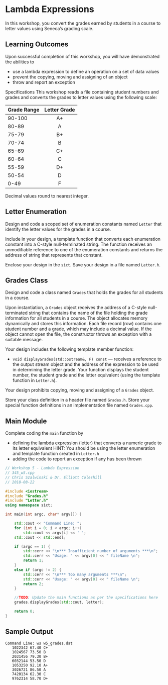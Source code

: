 # Lambda Expressions
In this workshop, you convert the grades earned by students in a course to letter values using Seneca’s grading scale.

## Learning Outcomes
Upon successful completion of this workshop, you will have demonstrated the abilities to
- use a lambda expression to define an operation on a set of data values
- prevent the copying, moving and assigning of an object
- throw and report an exception

Specifications
This workshop reads a file containing student numbers and grades and converts the grades to letter values using the following scale:

| Grade Range | Letter Grade |
| ------------|:------------:|
| 90-100      |	A+           |
| 80-89	      | A            |
| 75-79	      | B+           |
| 70-74	      | B            |
| 65-69	      | C+           |
| 60-64	      | C            |
| 55-59	      | D+           |
| 50-54	      | D            |
| 0-49	      | F            |

Decimal values round to nearest integer.

## Letter Enumeration
Design and code a scoped set of enumeration constants named `Letter` that identify the letter values for the grades in a course.

Include in your design, a template function that converts each enumeration constant into a C-style null-terminated string. The function receives an unmodifiable reference to one of the enumeration constants and returns the address of string that represents that constant.

Enclose your design in the `sict`. Save your design in a file named `Letter.h`.

## Grades Class
Design and code a class named `Grades` that holds the grades for all students in a course.

Upon instantiation, a `Grades` object receives the address of a C-style null-terminated string that contains the name of the file holding the grade information for all students in a course. The object allocates memory dynamically and stores this information. Each file record (row) contains one student number and a grade, which may include a decimal value. If the object cannot open the file, the constructor throws an exception with a suitable message.

Your design includes the following template member function:
- `void displayGrades(std::ostream&, F) const` — receives a reference to the output stream object and the address of the expression to be used in determining the letter grade. Your function displays the student number, the student grade and the letter equivalent (using the template function in `Letter.h`).

Your design prohibits copying, moving and assigning of a `Grades` object.

Store your class definition in a header file named `Grades.h`. Store your special function definitions in an implementation file named `Grades.cpp`.

## Main Module
Complete coding the `main` function by
- defining the lambda expression (letter) that converts a numeric grade to its letter equivalent
HINT: You should be using the letter enumeration and template function created in `Letter.h`
- adding the code to report an exception if any has been thrown

```cpp
// Workshop 5 - Lambda Expression
// 345_w5.cpp
// Chris Szalwinski & Dr. Elliott Coleshill
// 2018-08-22

#include <iostream>
#include "Grades.h"
#include "Letter.h"
using namespace sict;

int main(int argc, char* argv[]) {

    std::cout << "Command Line: ";
    for (int i = 0; i < argc; i++)
        std::cout << argv[i] << ' ';
    std::cout << std::endl;

    if (argc == 1) {
        std::cerr << "\n*** Insufficient number of arguments ***\n";
        std::cerr << "Usage: " << argv[0] << " fileName \n";
        return 1;
    }
    else if (argc != 2) {
        std::cerr << "\n*** Too many arguments ***\n";
        std::cerr << "Usage: " << argv[0] << " fileName \n";
        return 2;
    }

    //TODO: Update the main functions as per the specifications here
    grades.displayGrades(std::cout, letter);

    return 0;
}
```
## Sample Output

```
Command Line: ws w5_grades.dat
   1022342 67.40 C+
   1024567 73.50 B
   2031456 79.30 B+
   6032144 53.50 D
   1053250 92.10 A+
   3026721 86.50 A
   7420134 62.30 C
   9762314 58.70 D+
```